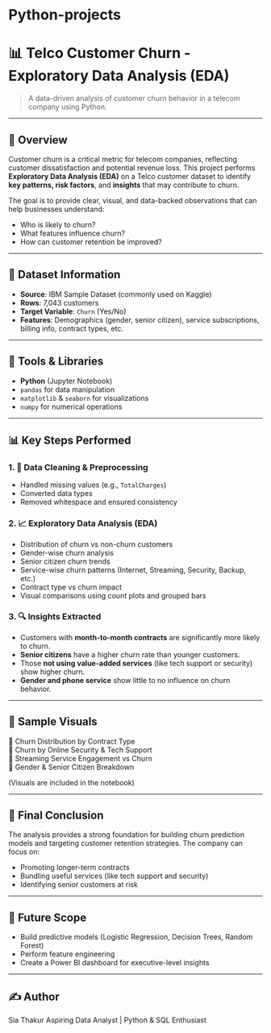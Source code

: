 # Python-projects
# 📊 Telco Customer Churn - Exploratory Data Analysis (EDA)

> A data-driven analysis of customer churn behavior in a telecom company using Python.

---

## 🧠 Overview

Customer churn is a critical metric for telecom companies, reflecting customer dissatisfaction and potential revenue loss. This project performs **Exploratory Data Analysis (EDA)** on a Telco customer dataset to identify **key patterns, risk factors**, and **insights** that may contribute to churn.

The goal is to provide clear, visual, and data-backed observations that can help businesses understand:
- Who is likely to churn?
- What features influence churn?
- How can customer retention be improved?

---

## 📁 Dataset Information

- **Source**: IBM Sample Dataset (commonly used on Kaggle)
- **Rows**: 7,043 customers
- **Target Variable**: `Churn` (Yes/No)
- **Features**: Demographics (gender, senior citizen), service subscriptions, billing info, contract types, etc.

---

## 🔧 Tools & Libraries

- **Python** (Jupyter Notebook)
- `pandas` for data manipulation  
- `matplotlib` & `seaborn` for visualizations  
- `numpy` for numerical operations

---

## 📊 Key Steps Performed

### 1. 🧹 Data Cleaning & Preprocessing
- Handled missing values (e.g., `TotalCharges`)
- Converted data types
- Removed whitespace and ensured consistency

### 2. 📈 Exploratory Data Analysis (EDA)
- Distribution of churn vs non-churn customers
- Gender-wise churn analysis
- Senior citizen churn trends
- Service-wise churn patterns (Internet, Streaming, Security, Backup, etc.)
- Contract type vs churn impact
- Visual comparisons using count plots and grouped bars

### 3. 🔍 Insights Extracted
- Customers with **month-to-month contracts** are significantly more likely to churn.
- **Senior citizens** have a higher churn rate than younger customers.
- Those **not using value-added services** (like tech support or security) show higher churn.
- **Gender and phone service** show little to no influence on churn behavior.

---

## 🧩 Sample Visuals

📌 Churn Distribution by Contract Type  
📌 Churn by Online Security & Tech Support  
📌 Streaming Service Engagement vs Churn  
📌 Gender & Senior Citizen Breakdown  

(Visuals are included in the notebook)

---

## 📌 Final Conclusion

The analysis provides a strong foundation for building churn prediction models and targeting customer retention strategies. The company can focus on:
- Promoting longer-term contracts  
- Bundling useful services (like tech support and security)  
- Identifying senior customers at risk

---

## 🧰 Future Scope

- Build predictive models (Logistic Regression, Decision Trees, Random Forest)
- Perform feature engineering
- Create a Power BI dashboard for executive-level insights

---

## ✍️ Author
Sia Thakur
Aspiring Data Analyst | Python & SQL Enthusiast  
